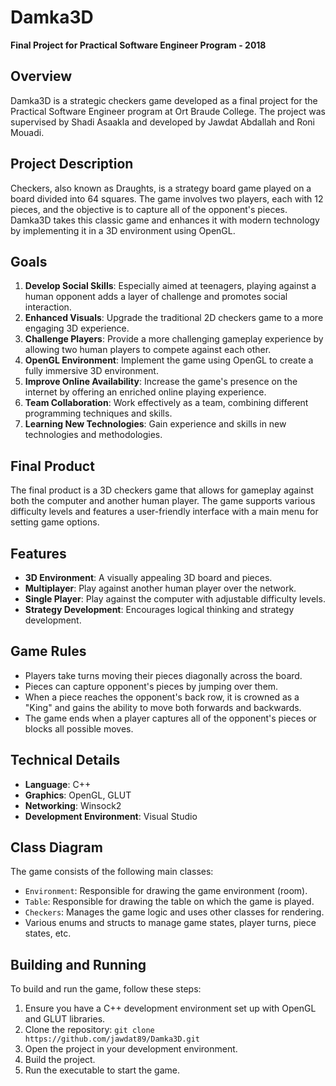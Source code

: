 
# Damka3D

**Final Project for Practical Software Engineer Program - 2018**

## Overview

Damka3D is a strategic checkers game developed as a final project for the Practical Software Engineer program at Ort Braude College. The project was supervised by Shadi Asaakla and developed by Jawdat Abdallah and Roni Mouadi.

## Project Description

Checkers, also known as Draughts, is a strategy board game played on a board divided into 64 squares. The game involves two players, each with 12 pieces, and the objective is to capture all of the opponent's pieces. Damka3D takes this classic game and enhances it with modern technology by implementing it in a 3D environment using OpenGL. 

## Goals

1. **Develop Social Skills**: Especially aimed at teenagers, playing against a human opponent adds a layer of challenge and promotes social interaction.
2. **Enhanced Visuals**: Upgrade the traditional 2D checkers game to a more engaging 3D experience.
3. **Challenge Players**: Provide a more challenging gameplay experience by allowing two human players to compete against each other.
4. **OpenGL Environment**: Implement the game using OpenGL to create a fully immersive 3D environment.
5. **Improve Online Availability**: Increase the game's presence on the internet by offering an enriched online playing experience.
6. **Team Collaboration**: Work effectively as a team, combining different programming techniques and skills.
7. **Learning New Technologies**: Gain experience and skills in new technologies and methodologies.

## Final Product

The final product is a 3D checkers game that allows for gameplay against both the computer and another human player. The game supports various difficulty levels and features a user-friendly interface with a main menu for setting game options.

## Features

- **3D Environment**: A visually appealing 3D board and pieces.
- **Multiplayer**: Play against another human player over the network.
- **Single Player**: Play against the computer with adjustable difficulty levels.
- **Strategy Development**: Encourages logical thinking and strategy development.

## Game Rules

- Players take turns moving their pieces diagonally across the board.
- Pieces can capture opponent's pieces by jumping over them.
- When a piece reaches the opponent's back row, it is crowned as a "King" and gains the ability to move both forwards and backwards.
- The game ends when a player captures all of the opponent's pieces or blocks all possible moves.

## Technical Details

- **Language**: C++
- **Graphics**: OpenGL, GLUT
- **Networking**: Winsock2
- **Development Environment**: Visual Studio

## Class Diagram

The game consists of the following main classes:

- `Environment`: Responsible for drawing the game environment (room).
- `Table`: Responsible for drawing the table on which the game is played.
- `Checkers`: Manages the game logic and uses other classes for rendering.
- Various enums and structs to manage game states, player turns, piece states, etc.

## Building and Running

To build and run the game, follow these steps:

1. Ensure you have a C++ development environment set up with OpenGL and GLUT libraries.
2. Clone the repository: `git clone https://github.com/jawdat89/Damka3D.git`
3. Open the project in your development environment.
4. Build the project.
5. Run the executable to start the game.

